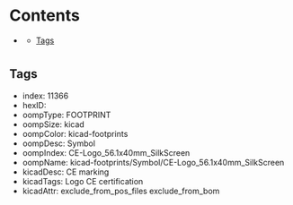 



Contents
========

* [](#)
	* [Tags](#tags)

# 

## Tags

- index: 11366
- hexID: 
- oompType: FOOTPRINT
- oompSize: kicad
- oompColor: kicad-footprints
- oompDesc: Symbol
- oompIndex: CE-Logo_56.1x40mm_SilkScreen
- oompName: kicad-footprints/Symbol/CE-Logo_56.1x40mm_SilkScreen
- kicadDesc: CE marking
- kicadTags: Logo CE certification
- kicadAttr: exclude_from_pos_files exclude_from_bom
